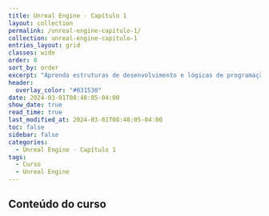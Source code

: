 ```yaml
---
title: Unreal Engine - Capítulo 1
layout: collection
permalink: /unreal-engine-capitulo-1/
collection: unreal-engine-capitulo-1
entries_layout: grid
classes: wide
order: 0
sort_by: order
excerpt: "Aprenda estruturas de desenvolvimento e lógicas de programação, utilizando Blueprints e C++."
header:
  overlay_color: "#031530"
date: 2024-03-01T08:48:05-04:00
show_date: true
read_time: true
last_modified_at: 2024-03-01T08:48:05-04:00
toc: false
sidebar: false
categories:
  - Unreal Engine - Capítulo 1
tags:
  - Curso
  - Unreal Engine
---
```


## Conteúdo do curso
